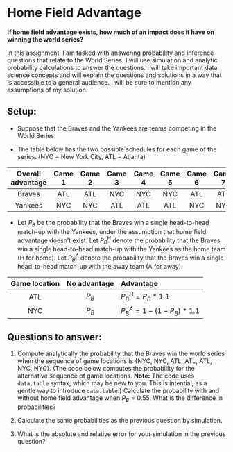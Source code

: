 Home Field Advantage
====================

**If home field advantage exists, how much of an impact does it have on winning the world series?**

In this assignment, I am tasked with answering probability and inference questions that relate to the World Series. I will use simulation and analytic probability calculations to answer the questions. 
I will take important data science concepts and will explain the questions and solutions in a way that is accessible to a general audience. I will be sure to mention any assumptions of my solution.

## Setup:

-   Suppose that the Braves and the Yankees are teams competing in the
    World Series.

-   The table below has the two possible schedules for each game of the
    series. (NYC = New York City, ATL = Atlanta)

| Overall advantage | Game 1 | Game 2 | Game 3 | Game 4 | Game 5 | Game 6 | Game 7 |
|:-----------------:|:------:|:------:|:------:|:------:|:------:|:------:|:------:|
|       Braves      |   ATL  |   ATL  |   NYC  |   NYC  |   NYC  |   ATL  |   ATL  |
|      Yankees      |   NYC  |   NYC  |   ATL  |   ATL  |   ATL  |   NYC  |   NYC  |

-   Let *P*<sub>*B*</sub> be the probability that the Braves win a
    single head-to-head match-up with the Yankees, under the assumption
    that home field advantage doesn’t exist. Let
    *P*<sub>*B*</sub><sup>*H*</sup> denote the probability that the
    Braves win a single head-to-head match-up with the Yankees as the
    home team (H for home). Let *P*<sub>*B*</sub><sup>*A*</sup> denote
    the probability that the Braves win a single head-to-head match-up
    with the away team (A for away).

| Game location |    No advantage   | Advantage                                                            |
|:-------------:|:-----------------:|:---------------------------------------------------------------------|
|      ATL      | *P*<sub>*B*</sub> | *P*<sub>*B*</sub><sup>*H*</sup> = *P*<sub>*B*</sub> \* 1.1           |
|      NYC      | *P*<sub>*B*</sub> | *P*<sub>*B*</sub><sup>*A*</sup> = 1 − (1 − *P*<sub>*B*</sub>) \* 1.1 |

## Questions to answer:

1.  Compute analytically the probability that the Braves win the world
    series when the sequence of game locations is {NYC, NYC, ATL, ATL,
    ATL, NYC, NYC}. (The code below computes the probability for the
    alternative sequence of game locations. **Note:** The code uses
    `data.table` syntax, which may be new to you. This is intential, as
    a gentle way to introduce `data.table`.) Calculate the probability
    with and without home field advantage when *P*<sub>*B*</sub> = 0.55.
    What is the difference in probabilities?

2.  Calculate the same probabilities as the previous question by
    simulation.

3.  What is the absolute and relative error for your simulation in the
    previous question?

